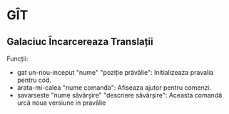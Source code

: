 # GÎT
Galaciuc Încarcereaza Translații
---
Funcții:
* gat un-nou-inceput "nume" <facultativ>"poziție prăvălie": Initializeaza pravalia pentru cod.
* arata-mi-calea "nume comanda": Afiseaza ajutor pentru comenzi. 
* savarseste "nume săvârșire" <facultativ>"descriere săvârșire": Aceasta comandă urcă noua versiune in pravălie